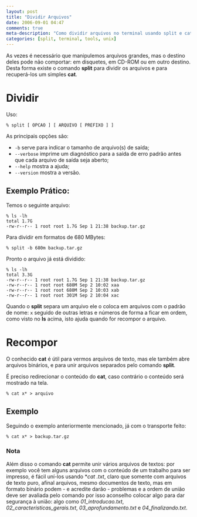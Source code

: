 ```yaml
---
layout: post
title: "Dividir Arquivos"
date: 2006-09-01 04:47
comments: true
meta-description: "Como dividir arquivos no terminal usando split e cat"
categories: [split, terminal, tools, unix]
---
```


As vezes é necessário que manipulemos arquivos grandes, mas o destino deles pode não comportar: em disquetes, em CD-ROM ou em outro destino. Desta forma existe o comando **split** para dividir os arquivos e para recuperá-los um simples **cat**.

# Dividir

Uso:

    % split [ OPCAO ] [ ARQUIVO [ PREFIXO ] ]

As principais opções são:

* `-b` serve para indicar o tamanho de arquivo(s) de saída;
* `--verbose` imprime um diagnóstico para a saída de erro padrão antes que cada arquivo de saída seja aberto;
* `--help` mostra a ajuda;
* `--version` mostra a versão.

## Exemplo Prático:

Temos o seguinte arquivo:

    % ls -lh
    total 1.7G
    -rw-r--r-- 1 root root 1.7G Sep 1 21:38 backup.tar.gz

Para dividir em formatos de 680 MBytes:

    % split -b 680m backup.tar.gz

Pronto o arquivo já está dividido:

    % ls -lh
    total 3.3G
    -rw-r--r-- 1 root root 1.7G Sep 1 21:38 backup.tar.gz
    -rw-r--r-- 1 root root 680M Sep 2 10:02 xaa
    -rw-r--r-- 1 root root 680M Sep 2 10:03 xab
    -rw-r--r-- 1 root root 301M Sep 2 10:04 xac

Quando o **split** separa um arquivo ele o coloca em arquivos com o padrão de nome: `x` seguido de outras letras e números de forma a ficar em ordem, como visto no **ls** acima, isto ajuda quando for recompor o arquivo.

# Recompor

O conhecido **cat** é útil para vermos arquivos de texto, mas ele também abre arquivos binários, e para unir arquivos separados pelo comando **split**.

É preciso redirecionar o conteúdo do **cat**, caso contrário o conteúdo será mostrado na tela.

    % cat x* > arquivo

## Exemplo

Seguindo o exemplo anteriormente mencionado, já com o transporte feito:

    % cat x* > backup.tar.gz

### Nota

Além disso o comando **cat** permite unir vários arquivos de textos: por exemplo você tem alguns arquivos com o conteúdo de um trabalho para ser impresso, é fácil uní-los usando **cat *.txt**, claro que somente com arquivos de texto puro, afinal arquivos, mesmo documentos de texto, mas em formato binário podem - e acredite darão - problemas e a ordem de união deve ser avaliada pelo comando por isso aconselho colocar algo para dar segurança à união: algo como _01_introducao.txt_, _02_caracteristicas_gerais.txt_, _03_aprofundamento.txt_ e _04_finalizando.txt_.

